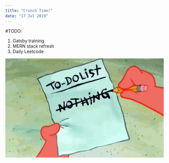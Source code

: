 ```yaml
---
title: "Crunch Time!"
date: "17 Jul 2019"
---
```




#TODO:
1.  Gatsby training
2.  MERN stack refresh
3.  Daily Leetcode

![SpongeBob](./26628-spongebob-squarepants-to-do-list.png)